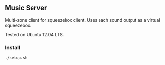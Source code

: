 ## Music Server

Multi-zone client for squeezebox client. Uses each sound output as a virtual squeezebox.

Tested on Ubuntu 12.04 LTS.

### Install
```
./setup.sh
```
